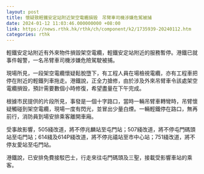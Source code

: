 ```yaml
---
layout: post
title: 懷疑致輕鐵安定站附近架空電纜損毁　吊臂車司機涉嫌危駕被捕
date: 2024-01-12 11:03:46.000000000 +08:00
link: https://news.rthk.hk/rthk/ch/component/k2/1735939-20240112.htm
categories: rthk
---
```


輕鐵安定站附近有外來物件損毀架空電纜，輕鐵安定站附近的服務暫停。港鐵已就事件報警，一名吊臂車司機涉嫌危險駕駛被捕。

現場所見，一段架空電纜懷疑鬆脫墮下，有工程人員在場檢視電纜，亦有工程車把停在附近的輕鐵列車拖走。港鐵說，正全力搶修，由於涉及外來吊臂車令該處架空電纜損毁，預計需要數個小時修復，希望盡量在下午完成。

根據市民提供的片段所見，事發是一個十字路口，當時一輛吊臂車轉彎時，吊臂懷疑觸碰到架空電纜，現場一度有閃光，並冒出少量白煙。一輛輕鐵停在路口，無再前行，消防員到場安排乘客離開車廂。

受事故影響，505綫改道，將不停兆麟站至屯門站；507綫改道，將不停屯門碼頭站至屯門站；614綫及614P綫改道，將不停兆禧站至市中心站；751綫改道，將不停友愛站至屯門站。

港鐵說，已安排免費接駁巴士，行走來往屯門碼頭及三聖，接載受影響車站的乘客。
